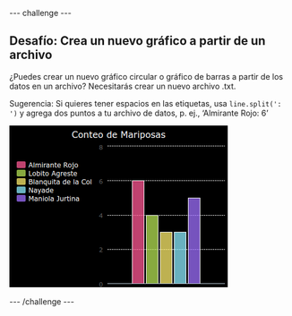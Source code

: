 --- challenge ---

## Desafío: Crea un nuevo gráfico a partir de un archivo

¿Puedes crear un nuevo gráfico circular o gráfico de barras a partir de los datos en un archivo? Necesitarás crear un nuevo archivo .txt.

Sugerencia: Si quieres tener espacios en las etiquetas, usa `line.split(': ')` y agrega dos puntos a tu archivo de datos, p. ej., ‘Almirante Rojo: 6’

![screenshot](images/pets-butterflies.png)

--- /challenge ---